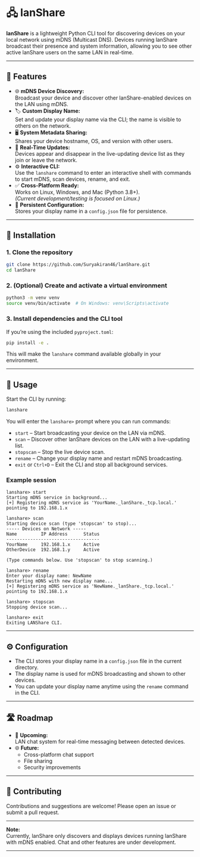 
# 🖧 lanShare

**lanShare** is a lightweight Python CLI tool for discovering devices on your local network using mDNS (Multicast DNS). Devices running lanShare broadcast their presence and system information, allowing you to see other active lanShare users on the same LAN in real-time.

---

## 🚀 Features

- 🌐 **mDNS Device Discovery:**  
  Broadcast your device and discover other lanShare-enabled devices on the LAN using mDNS.
- 🏷️ **Custom Display Name:**  
  Set and update your display name via the CLI; the name is visible to others on the network.
- 🖥️ **System Metadata Sharing:**  
  Shares your device hostname, OS, and version with other users.
- 🔄 **Real-Time Updates:**  
  Devices appear and disappear in the live-updating device list as they join or leave the network.
- ⚙️ **Interactive CLI:**  
  Use the `lanshare` command to enter an interactive shell with commands to start mDNS, scan devices, rename, and exit.
- ✅ **Cross-Platform Ready:**  
  Works on Linux, Windows, and Mac (Python 3.8+).  
  *(Current development/testing is focused on Linux.)*
- 💾 **Persistent Configuration:**  
  Stores your display name in a `config.json` file for persistence.

---

## 🔧 Installation

### 1. Clone the repository

```bash
git clone https://github.com/Suryakiran46/lanShare.git
cd lanShare
```

### 2. (Optional) Create and activate a virtual environment

```bash
python3 -m venv venv
source venv/bin/activate  # On Windows: venv\Scripts\activate
```

### 3. Install dependencies and the CLI tool

If you’re using the included `pyproject.toml`:

```bash
pip install -e .
```

This will make the `lanshare` command available globally in your environment.

---

## 🧪 Usage

Start the CLI by running:

```bash
lanshare
```

You will enter the `lanshare>` prompt where you can run commands:

- `start` – Start broadcasting your device on the LAN via mDNS.
- `scan` – Discover other lanShare devices on the LAN with a live-updating list.
- `stopscan` – Stop the live device scan.
- `rename` – Change your display name and restart mDNS broadcasting.
- `exit` or `Ctrl+D` – Exit the CLI and stop all background services.

### Example session

```
lanshare> start
Starting mDNS service in background...
[+] Registering mDNS service as 'YourName._lanShare._tcp.local.' pointing to 192.168.1.x

lanshare> scan
Starting device scan (type 'stopscan' to stop)...
----- Devices on Network -----
Name         IP Address      Status
-----------------------------------
YourName     192.168.1.x     Active
OtherDevice  192.168.1.y     Active

(Type commands below. Use 'stopscan' to stop scanning.)

lanshare> rename
Enter your display name: NewName
Restarting mDNS with new display name...
[+] Registering mDNS service as 'NewName._lanShare._tcp.local.' pointing to 192.168.1.x

lanshare> stopscan
Stopping device scan...

lanshare> exit
Exiting LANShare CLI.
```

---

## ⚙️ Configuration

- The CLI stores your display name in a `config.json` file in the current directory.
- The display name is used for mDNS broadcasting and shown to other devices.
- You can update your display name anytime using the `rename` command in the CLI.

---

## 🛣️ Roadmap

- 💬 **Upcoming:**  
  LAN chat system for real-time messaging between detected devices.
- 🌐 **Future:**  
  - Cross-platform chat support  
  - File sharing  
  - Security improvements

---

## 🤝 Contributing

Contributions and suggestions are welcome! Please open an issue or submit a pull request.

---

**Note:**  
Currently, lanShare only discovers and displays devices running lanShare with mDNS enabled. Chat and other features are under development.

---